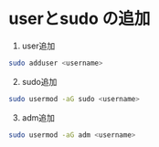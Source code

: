 userとsudo の追加
===

1. user追加
```bash
sudo adduser <username>
```
2. sudo追加
```bash
sudo usermod -aG sudo <username>
```
3. adm追加
```bash
sudo usermod -aG adm <username>
```
